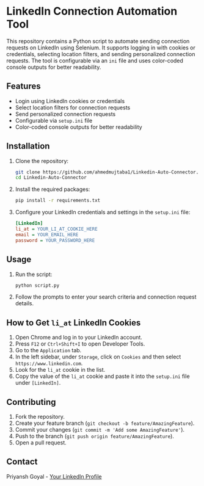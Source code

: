 # LinkedIn Connection Automation Tool

This repository contains a Python script to automate sending connection requests on LinkedIn using Selenium. It supports logging in with cookies or credentials, selecting location filters, and sending personalized connection requests. The tool is configurable via an `ini` file and uses color-coded console outputs for better readability.

## Features

- Login using LinkedIn cookies or credentials
- Select location filters for connection requests
- Send personalized connection requests
- Configurable via `setup.ini` file
- Color-coded console outputs for better readability

## Installation

1. Clone the repository:
    ```bash
    git clone https://github.com/ahmedmujtaba1/Linkedin-Auto-Connector.git
    cd Linkedin-Auto-Connector
    ```

2. Install the required packages:
    ```bash
    pip install -r requirements.txt
    ```

3. Configure your LinkedIn credentials and settings in the `setup.ini` file:
    ```ini
    [LinkedIn]
    li_at = YOUR_LI_AT_COOKIE_HERE
    email = YOUR_EMAIL_HERE
    password = YOUR_PASSWORD_HERE
    ```

## Usage

1. Run the script:
    ```bash
    python script.py
    ```

2. Follow the prompts to enter your search criteria and connection request details.

## How to Get `li_at` LinkedIn Cookies

1. Open Chrome and log in to your LinkedIn account.
2. Press `F12` or `Ctrl+Shift+I` to open Developer Tools.
3. Go to the `Application` tab.
4. In the left sidebar, under `Storage`, click on `Cookies` and then select `https://www.linkedin.com`.
5. Look for the `li_at` cookie in the list.
6. Copy the value of the `li_at` cookie and paste it into the `setup.ini` file under `[LinkedIn]`.

## Contributing

1. Fork the repository.
2. Create your feature branch (`git checkout -b feature/AmazingFeature`).
3. Commit your changes (`git commit -m 'Add some AmazingFeature'`).
4. Push to the branch (`git push origin feature/AmazingFeature`).
5. Open a pull request.

## Contact

Priyansh Goyal - [Your LinkedIn Profile](https://www.linkedin.com/in/priyansh-goyal-48a422250/)
